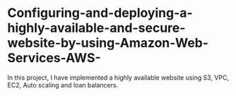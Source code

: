 # Configuring-and-deploying-a-highly-available-and-secure-website-by-using-Amazon-Web-Services-AWS-
In this project, I have implemented a highly available website using S3, VPC, EC2, Auto scaling and loan balancers.
